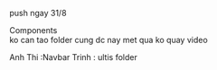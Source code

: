 push ngay 31/8 



Components      
ko can tao folder cung dc
nay met qua ko quay video

Anh Thi :Navbar
Trinh : ultis folder
